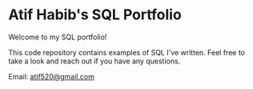 # **Atif Habib's SQL Portfolio**
Welcome to my SQL portfolio! 

This code repository contains examples of SQL I've written. Feel free to take a look and reach out if you have any questions.

Email: atif520@gmail.com
